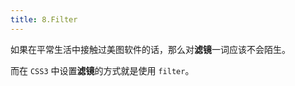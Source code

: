 ```yaml
---
title: 8.Filter
---
```


如果在平常生活中接触过美图软件的话，那么对**滤镜**一词应该不会陌生。

而在 `CSS3` 中设置**滤镜**的方式就是使用 `filter`。

<style scoped>
  .filter-demo {
    display: flex;
    justify-content: center;
    align-items: center;
    padding: 20px 10px;
  }
  .filter-image {
    width: 200px;
    height: 200px;
    border: 1px solid #000;
    background-image: url('./images/avatar.jpeg');
    background-size: contain;
    background-repeat: no-repeat;
  }
  .filter-box {
    margin-right: 50px;
    font-family: Consolas,Menlo,"courier new",monospace;
    font-size: 16px;
  }
  .filter-box .filter-item {
    position: relative;
    background: rgb(40,44,52);
    color: #fff;
    margin-bottom: 10px;
    padding: 2px 5px;
    list-style: none;
    cursor: pointer;
    user-select: none;
  }
  .filter-box .filter-item .radio {
    position: absolute;
    top: 50%;
    left: 0;
    transform: translate(-30px, -50%);
    margin: 0;
    cursor: pointer;
  }
  .filter-box .filter-item .left {
    color: #c5a5c5;
  }
  .filter-box .filter-item .right {
    color: #88c999;
  }
</style>

<template>
  <div class="filter-demo">
    <ul class="filter-box"></ul>
    <div class="filter-image"></div>
  </div>
</template>

<script>
  // https://vuepress.vuejs.org/zh/guide/using-vue.html#%E6%B5%8F%E8%A7%88%E5%99%A8%E7%9A%84-api-%E8%AE%BF%E9%97%AE%E9%99%90%E5%88%B6
  export default {
    mounted () {
      var box = document.querySelector('.filter-image')
      var filterBox = document.querySelector('.filter-box')
      // 生成Dom
      var filterList = ['none', 'blur(5px)', 'brightness(200%)', 'contrast(200%)', 'drop-shadow(8px 8px 10px gray)', 'grayscale(100%)', 'hue-rotate(90deg)', 'invert(100%)', 'opacity(30%)', 'saturate(8)', 'sepia(100%)', 'contrast(200%) brightness(150%)']
      var htmlList = filterList.map(item => {
        return `<li class="filter-item" data-id="${item}">
          <input type="radio" class="radio">
          <span class="left">filter</span>:
          <span class="right">${item}</span>;
        </li>`
      })
      filterBox.innerHTML = htmlList.join('')
      // 注册事件
      filterBox.addEventListener('click', function (e) {
        // !!!找到最近的祖先节点li，这里是为了保证内部span也能冒泡
        var li = e.target.closest('li')
        if (!li) return
        if (!filterBox.contains(li)) return
        // 判断li上有没有id
        var id = li.dataset.id
        if (!id) return
        // 设置box
        box.style.filter = id
        // 取消选中兄弟节点的单选按钮
        var children = li.parentNode.children
        for (var i = 0; i < children.length; i++) {
          var item = children[i]
          var radio = item.children[0]
          if (item.dataset.id === id) {
            radio.checked = true
            continue
          }
          radio.checked = false
        }
      })
    }
  }
</script>